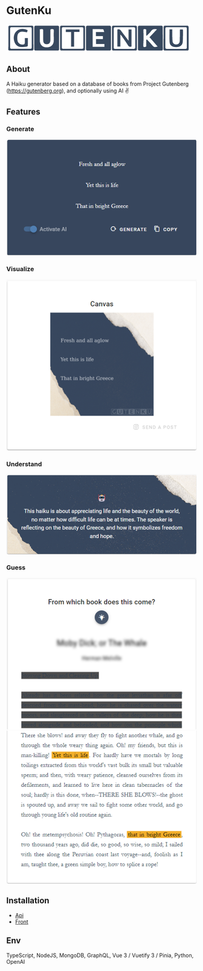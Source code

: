 # GutenKu

<img src="/gutenku-vue/src/assets/img/logo.png/gutenku.png" />

## About

A Haiku generator based on a database of books from Project Gutenberg (https://gutenberg.org), and optionally using AI ✌️

## Features

### Generate

<img src="/gutenku-vue/src/assets/img/haiku_card.png" />

### Visualize

<img src="/gutenku-vue/src/assets/img/canvas_card.png" />

### Understand

<img src="/gutenku-vue/src/assets/img/ai_card.png" />

### Guess

<img src="/gutenku-vue/src/assets/img/chapter_card.png" />

<img src="/gutenku-vue/src/assets/img/chapter_lignt_on_card.png" />

## Installation

- [Api](/gutenku-api/README.md#installation)
- [Front](/gutenku-api/README.md#installation)

## Env

TypeScript, NodeJS, MongoDB, GraphQL, Vue 3 / Vuetify 3 / Pinia, Python, OpenAI
